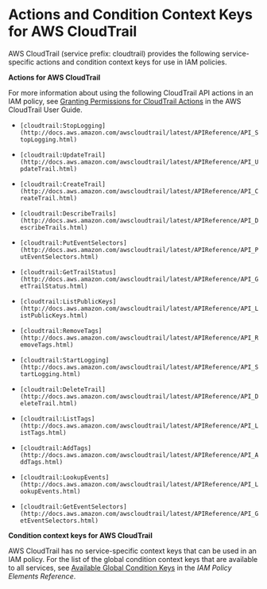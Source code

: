 # Actions and Condition Context Keys for AWS CloudTrail<a name="list_cloudtrail"></a>

AWS CloudTrail \(service prefix: cloudtrail\) provides the following service\-specific actions and condition context keys for use in IAM policies\.

**Actions for AWS CloudTrail**

For more information about using the following CloudTrail API actions in an IAM policy, see [Granting Permissions for CloudTrail Actions](http://docs.aws.amazon.com/awscloudtrail/latest/userguide/controlling_access_granting_permissions.html) in the AWS CloudTrail User Guide\.

+ `[cloudtrail:StopLogging](http://docs.aws.amazon.com/awscloudtrail/latest/APIReference/API_StopLogging.html)`

+ `[cloudtrail:UpdateTrail](http://docs.aws.amazon.com/awscloudtrail/latest/APIReference/API_UpdateTrail.html)`

+ `[cloudtrail:CreateTrail](http://docs.aws.amazon.com/awscloudtrail/latest/APIReference/API_CreateTrail.html)`

+ `[cloudtrail:DescribeTrails](http://docs.aws.amazon.com/awscloudtrail/latest/APIReference/API_DescribeTrails.html)`

+ `[cloudtrail:PutEventSelectors](http://docs.aws.amazon.com/awscloudtrail/latest/APIReference/API_PutEventSelectors.html)`

+ `[cloudtrail:GetTrailStatus](http://docs.aws.amazon.com/awscloudtrail/latest/APIReference/API_GetTrailStatus.html)`

+ `[cloudtrail:ListPublicKeys](http://docs.aws.amazon.com/awscloudtrail/latest/APIReference/API_ListPublicKeys.html)`

+ `[cloudtrail:RemoveTags](http://docs.aws.amazon.com/awscloudtrail/latest/APIReference/API_RemoveTags.html)`

+ `[cloudtrail:StartLogging](http://docs.aws.amazon.com/awscloudtrail/latest/APIReference/API_StartLogging.html)`

+ `[cloudtrail:DeleteTrail](http://docs.aws.amazon.com/awscloudtrail/latest/APIReference/API_DeleteTrail.html)`

+ `[cloudtrail:ListTags](http://docs.aws.amazon.com/awscloudtrail/latest/APIReference/API_ListTags.html)`

+ `[cloudtrail:AddTags](http://docs.aws.amazon.com/awscloudtrail/latest/APIReference/API_AddTags.html)`

+ `[cloudtrail:LookupEvents](http://docs.aws.amazon.com/awscloudtrail/latest/APIReference/API_LookupEvents.html)`

+ `[cloudtrail:GetEventSelectors](http://docs.aws.amazon.com/awscloudtrail/latest/APIReference/API_GetEventSelectors.html)`

**Condition context keys for AWS CloudTrail**

AWS CloudTrail has no service\-specific context keys that can be used in an IAM policy\. For the list of the global condition context keys that are available to all services, see [Available Global Condition Keys](reference_policies_condition-keys.md#AvailableKeys) in the *IAM Policy Elements Reference*\.